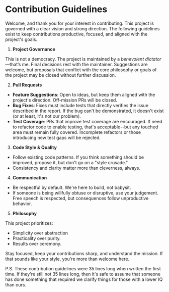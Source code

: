 # Contribution Guidelines

Welcome, and thank you for your interest in contributing. This project is governed with a clear vision and strong direction. The following guidelines exist to keep contributions productive, focused, and aligned with the project's goals.

1. **Project Governance**

This is not a democracy. The project is maintained by a *benevolent dictator*—that’s me. Final decisions rest with the maintainer. Suggestions are welcome, but proposals that conflict with the core philosophy or goals of the project may be closed without further discussion.

2. **Pull Requests**

- **Feature Suggestions**: Open to ideas, but keep them aligned with the project's direction. Off-mission PRs will be closed.
- **Bug Fixes**: Fixes must include tests that directly verifies the issue described in the report. If the bug can't be demonstrated, it doesn't exist (or at least, it's not our problem).
- **Test Coverage**: PRs that improve test coverage are encouraged. If need to refactor code to enable testing, that's acceptable--but any touched area must remain fully covered. Incomplete refactors or those introducing new test gaps will be rejected.

3. **Code Style & Quality**

- Follow existing code patterns. If you think something should be improved, propose it, but don't go on a "style crusade."
- Consistency and clarity matter more than cleverness, always.

4. **Communication**

- Be respectful by default. We're here to build, not babysit.
- If someone is being willfully obtuse or disruptive, use your judgement. Free speech is respected, but consequences follow unproductive behavior.

5. **Philosophy**

This project prioritizes:

- Simplicity over abstraction
- Practicality over purity.
- Results over ceremony.

Stay focused, keep your contributions sharp, and understand the mission. If that sounds like your style, you're more than welcome here.

P.S. These contribution guidelines were 35 lines long when written the first time. If they're still not 35 lines long, then it's safe to assume that someone has done something that required we clarify things for those with a lower IQ than ours.
